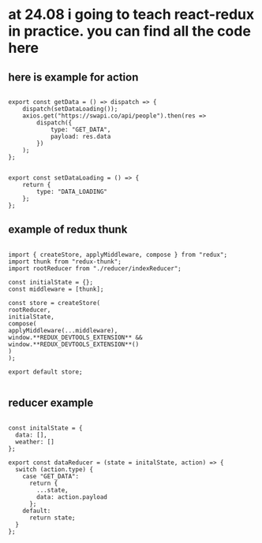# at 24.08 i going to teach react-redux in practice. you can find all the code here


## here is example for action

<pre><code>
export const getData = () => dispatch => {
    dispatch(setDataLoading());
    axios.get("https://swapi.co/api/people").then(res =>
        dispatch({
            type: "GET_DATA",
            payload: res.data
        })
    );
};
</code></pre>

<pre><code>
export const setDataLoading = () => {
    return {
        type: "DATA_LOADING"
    };
};
</code></pre>

## example of redux thunk

<pre><code>
import { createStore, applyMiddleware, compose } from "redux";
import thunk from "redux-thunk";
import rootReducer from "./reducer/indexReducer";

const initialState = {};
const middleware = [thunk];

const store = createStore(
rootReducer,
initialState,
compose(
applyMiddleware(...middleware),
window.**REDUX_DEVTOOLS_EXTENSION** && window.**REDUX_DEVTOOLS_EXTENSION**()
)
);

export default store;

</code></pre>

## reducer example

<pre><code>
const initalState = {
  data: [],
  weather: []
};

export const dataReducer = (state = initalState, action) => {
  switch (action.type) {
    case "GET_DATA":
      return {
        ...state,
        data: action.payload
      };
    default:
      return state;
  }
};
</code></pre>
